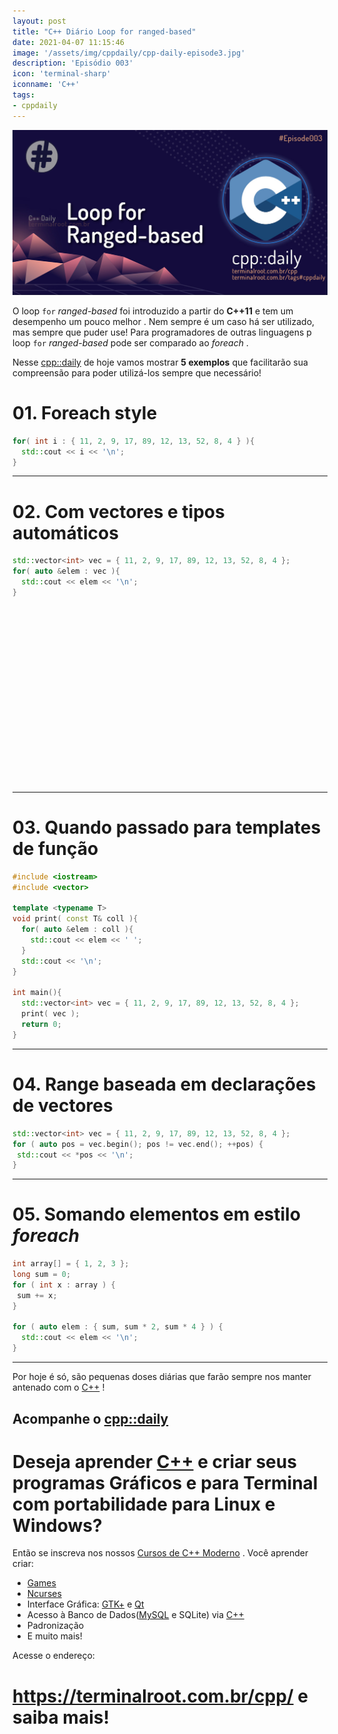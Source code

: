```yaml
---
layout: post
title: "C++ Diário Loop for ranged-based"
date: 2021-04-07 11:15:46
image: '/assets/img/cppdaily/cpp-daily-episode3.jpg'
description: 'Episódio 003'
icon: 'terminal-sharp'
iconname: 'C++'
tags:
- cppdaily
---
```


![cpp::daily Loop for ranged-based](/assets/img/cppdaily/cpp-daily-episode3.jpg)

O loop `for` *ranged-based* foi introduzido a partir do **C++11** e tem um desempenho um pouco melhor . Nem sempre é um caso há ser utilizado, mas sempre que puder use! Para programadores de outras linguagens p loop `for` *ranged-based* pode ser comparado ao *foreach* .

Nesse [cpp::daily](https://terminalroot.com.br/tags#cppdaily) de hoje vamos mostrar **5 exemplos** que facilitarão sua compreensão para poder utilizá-los sempre que necessário!

# 01. Foreach style
```cpp
for( int i : { 11, 2, 9, 17, 89, 12, 13, 52, 8, 4 } ){
  std::cout << i << '\n';
}
```

***

# 02. Com vectores e tipos automáticos
```cpp
std::vector<int> vec = { 11, 2, 9, 17, 89, 12, 13, 52, 8, 4 };
for( auto &elem : vec ){
  std::cout << elem << '\n';
}
```

<!-- QUADRADO -->
<script async src="//pagead2.googlesyndication.com/pagead/js/adsbygoogle.js"></script>
<ins class="adsbygoogle"
style="display:inline-block;width:336px;height:280px"
data-ad-client="ca-pub-2838251107855362"
data-ad-slot="5351066970"></ins>
<script>
(adsbygoogle = window.adsbygoogle || []).push({});
</script>

***

# 03. Quando passado para templates de função
```cpp
#include <iostream>
#include <vector>

template <typename T>
void print( const T& coll ){
  for( auto &elem : coll ){
    std::cout << elem << ' ';
  }
  std::cout << '\n';
}

int main(){
  std::vector<int> vec = { 11, 2, 9, 17, 89, 12, 13, 52, 8, 4 };
  print( vec );
  return 0;
}
```

***

# 04. Range baseada em declarações de vectores
```cpp
std::vector<int> vec = { 11, 2, 9, 17, 89, 12, 13, 52, 8, 4 };
for ( auto pos = vec.begin(); pos != vec.end(); ++pos) {
 std::cout << *pos << '\n'; 
}
```

***

# 05. Somando elementos em estilo *foreach*
```cpp
int array[] = { 1, 2, 3 };
long sum = 0;
for ( int x : array ) {
 sum += x;
}

for ( auto elem : { sum, sum * 2, sum * 4 } ) {
  std::cout << elem << '\n';
}
```


<!-- RETANGULO LARGO 2 -->
<script async src="//pagead2.googlesyndication.com/pagead/js/adsbygoogle.js"></script>
<ins class="adsbygoogle"
style="display:block; text-align:center;"
data-ad-layout="in-article"
data-ad-format="fluid"
data-ad-client="ca-pub-2838251107855362"
data-ad-slot="8549252987"></ins>
<script>
(adsbygoogle = window.adsbygoogle || []).push({});
</script>


***

Por hoje é só, são pequenas doses diárias que farão sempre nos manter antenado com o [C++](https://terminalroot.com.br/cpp/) !

## Acompanhe o [cpp::daily](https://terminalroot.com.br/tags#cppdaily)

# Deseja aprender [C++](https://terminalroot.com.br/cpp/) e criar seus programas Gráficos e para Terminal com portabilidade para Linux e Windows?
Então se inscreva nos nossos [Cursos de C++ Moderno](https://terminalroot.com.br/cpp/) . Você aprender criar:
- [Games](https://terminalroot.com.br/tags#games)
- [Ncurses](https://terminalroot.com.br/2021/02/crie-programas-graficos-no-terminal-com-cpp-e-ncurses.html)
- Interface Gráfica: [GTK+](https://terminalroot.com.br/2020/08/anjuta-o-melhor-ide-para-c-com-gtkmm.html) e [Qt](https://terminalroot.com.br/2021/02/gerencie-suas-contas-financeiras-pessoais-com-terminal-finances.html)
- Acesso à Banco de Dados([MySQL](https://terminalroot.com.br/mysql/) e SQLite) via [C++](https://terminalroot.com.br/cpp/)
- Padronização
- E muito mais!

Acesse o endereço:
# <https://terminalroot.com.br/cpp/> e saiba mais!

